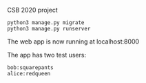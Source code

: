 CSB 2020 project

```
python3 manage.py migrate
python3 manage.py runserver
```

The web app is now running at localhost:8000

The app has two test users:

```
bob:squarepants
alice:redqueen
```